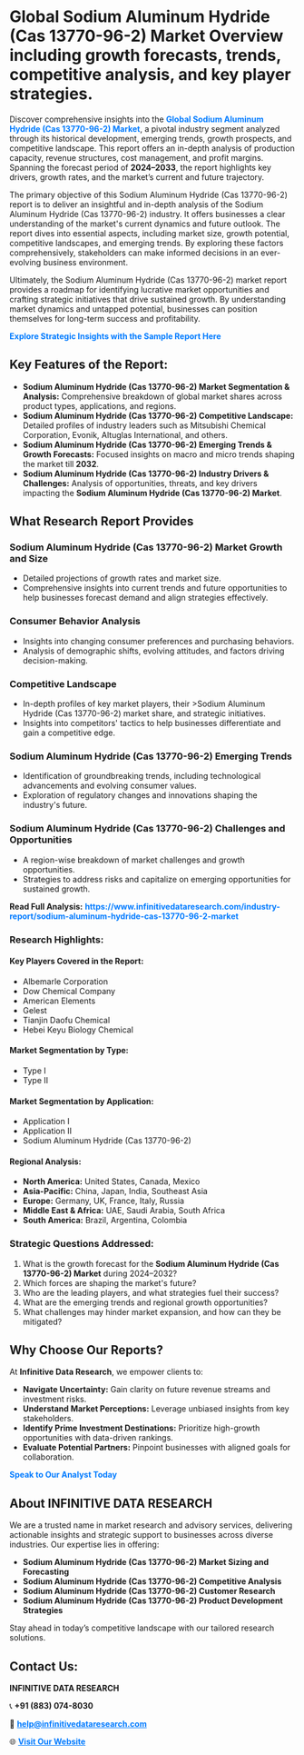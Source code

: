 <h1>Global Sodium Aluminum Hydride (Cas 13770-96-2) Market Overview including growth forecasts, trends, competitive analysis, and key player strategies.</h1>
<p>
Discover comprehensive insights into the 
<a href="https://www.infinitivedataresearch.com/industry-report/sodium-aluminum-hydride-cas-13770-96-2-market" rel="dofollow" style="color: #007BFF; text-decoration: none;"><strong>Global Sodium Aluminum Hydride (Cas 13770-96-2) Market</strong></a>, a pivotal industry segment analyzed through its historical development, emerging trends, growth prospects, and competitive landscape. This report offers an in-depth analysis of production capacity, revenue structures, cost management, and profit margins. Spanning the forecast period of <strong>2024–2033</strong>, the report highlights key drivers, growth rates, and the market’s current and future trajectory.
</p>
<p>
The primary objective of this Sodium Aluminum Hydride (Cas 13770-96-2) report is to deliver an insightful and in-depth analysis of the Sodium Aluminum Hydride (Cas 13770-96-2) industry. It offers businesses a clear understanding of the market's current dynamics and future outlook. The report dives into essential aspects, including market size, growth potential, competitive landscapes, and emerging trends. By exploring these factors comprehensively, stakeholders can make informed decisions in an ever-evolving business environment.
</p>
<p>
Ultimately, the Sodium Aluminum Hydride (Cas 13770-96-2) market report provides a roadmap for identifying lucrative market opportunities and crafting strategic initiatives that drive sustained growth. By understanding market dynamics and untapped potential, businesses can position themselves for long-term success and profitability.
</p>
<p>
<a href="https://www.infinitivedataresearch.com/request-sample/reportId=112301" style="color: #007BFF; text-decoration: none;"><strong>Explore Strategic Insights with the Sample Report Here</strong></a>
</p>

<h2>Key Features of the Report:</h2>
<ul>
<li><strong>Sodium Aluminum Hydride (Cas 13770-96-2) Market Segmentation & Analysis:</strong> Comprehensive breakdown of global market shares across product types, applications, and regions.</li>
<li><strong>Sodium Aluminum Hydride (Cas 13770-96-2) Competitive Landscape:</strong> Detailed profiles of industry leaders such as Mitsubishi Chemical Corporation, Evonik, Altuglas International, and others.</li>
<li><strong>Sodium Aluminum Hydride (Cas 13770-96-2) Emerging Trends & Growth Forecasts:</strong> Focused insights on macro and micro trends shaping the market till <strong>2032</strong>.</li>
<li><strong>Sodium Aluminum Hydride (Cas 13770-96-2) Industry Drivers & Challenges:</strong> Analysis of opportunities, threats, and key drivers impacting the <strong>Sodium Aluminum Hydride (Cas 13770-96-2) Market</strong>.</li>
</ul>

<h2>What Research Report Provides</h2>
<h3>Sodium Aluminum Hydride (Cas 13770-96-2) Market Growth and Size</h3>
<ul>
<li>Detailed projections of growth rates and market size.</li>
<li>Comprehensive insights into current trends and future opportunities to help businesses forecast demand and align strategies effectively.</li>
</ul>

<h3>Consumer Behavior Analysis</h3>
<ul>
<li>Insights into changing consumer preferences and purchasing behaviors.</li>
<li>Analysis of demographic shifts, evolving attitudes, and factors driving decision-making.</li>
</ul>

<h3>Competitive Landscape</h3>
<ul>
<li>In-depth profiles of key market players, their >Sodium Aluminum Hydride (Cas 13770-96-2) market share, and strategic initiatives.</li>
<li>Insights into competitors' tactics to help businesses differentiate and gain a competitive edge.</li>
</ul>

<h3>Sodium Aluminum Hydride (Cas 13770-96-2) Emerging Trends</h3>
<ul>
<li>Identification of groundbreaking trends, including technological advancements and evolving consumer values.</li>
<li>Exploration of regulatory changes and innovations shaping the industry's future.</li>
</ul>

<h3>Sodium Aluminum Hydride (Cas 13770-96-2) Challenges and Opportunities</h3>
<ul>
<li>A region-wise breakdown of market challenges and growth opportunities.</li>
<li>Strategies to address risks and capitalize on emerging opportunities for sustained growth.</li>
</ul>
<p><strong>Read Full Analysis:</strong> <a href="https://www.infinitivedataresearch.com/industry-report/sodium-aluminum-hydride-cas-13770-96-2-market" rel="dofollow" style="color: #007BFF; text-decoration: none;"><strong>https://www.infinitivedataresearch.com/industry-report/sodium-aluminum-hydride-cas-13770-96-2-market</strong></a></p>
<h3>Research Highlights:</h3>
<h4>Key Players Covered in the Report:</h4>
<ul><li>Albemarle Corporation</li><li>Dow Chemical Company</li><li>American Elements</li><li>Gelest</li><li>Tianjin Daofu Chemical</li><li>Hebei Keyu Biology Chemical</li></ul>
<h4>Market Segmentation by Type:</h4>
<ul><li>Type I</li><li>Type II</li></ul>
<h4>Market Segmentation by Application:</h4>
<ul><li>Application I</li><li>Application II</li><li>Sodium Aluminum Hydride (Cas 13770-96-2)</li></ul>

<h4>Regional Analysis:</h4>
<ul>
<li><strong>North America:</strong> United States, Canada, Mexico</li>
<li><strong>Asia-Pacific:</strong> China, Japan, India, Southeast Asia</li>
<li><strong>Europe:</strong> Germany, UK, France, Italy, Russia</li>
<li><strong>Middle East & Africa:</strong> UAE, Saudi Arabia, South Africa</li>
<li><strong>South America:</strong> Brazil, Argentina, Colombia</li>
</ul>

<h3>Strategic Questions Addressed:</h3>
<ol>
<li>What is the growth forecast for the <strong>Sodium Aluminum Hydride (Cas 13770-96-2) Market</strong> during 2024–2032?</li>
<li>Which forces are shaping the market's future?</li>
<li>Who are the leading players, and what strategies fuel their success?</li>
<li>What are the emerging trends and regional growth opportunities?</li>
<li>What challenges may hinder market expansion, and how can they be mitigated?</li>
</ol>

<h2>Why Choose Our Reports?</h2>
<p>At <strong>Infinitive Data Research</strong>, we empower clients to:</p>
<ul>
<li><strong>Navigate Uncertainty:</strong> Gain clarity on future revenue streams and investment risks.</li>
<li><strong>Understand Market Perceptions:</strong> Leverage unbiased insights from key stakeholders.</li>
<li><strong>Identify Prime Investment Destinations:</strong> Prioritize high-growth opportunities with data-driven rankings.</li>
<li><strong>Evaluate Potential Partners:</strong> Pinpoint businesses with aligned goals for collaboration.</li>
</ul>
<p><a href="https://www.infinitivedataresearch.com/industry-report/sodium-aluminum-hydride-cas-13770-96-2-market" rel="dofollow" style="color: #007BFF; text-decoration: none;"><strong>Speak to Our Analyst Today</strong></a></p>

<h2>About INFINITIVE DATA RESEARCH</h2>
<p>We are a trusted name in market research and advisory services, delivering actionable insights and strategic support to businesses across diverse industries. Our expertise lies in offering:</p>
<ul>
<li><strong>Sodium Aluminum Hydride (Cas 13770-96-2) Market Sizing and Forecasting</strong></li>
<li><strong>Sodium Aluminum Hydride (Cas 13770-96-2) Competitive Analysis</strong></li>
<li><strong>Sodium Aluminum Hydride (Cas 13770-96-2) Customer Research</strong></li>
<li><strong>Sodium Aluminum Hydride (Cas 13770-96-2) Product Development Strategies</strong></li>
</ul>
<p>Stay ahead in today’s competitive landscape with our tailored research solutions.</p>

<h2>Contact Us:</h2>
<p><strong>INFINITIVE DATA RESEARCH</strong></p>
<p>📞 <strong>+91 (883) 074-8030</strong></p>
<p>📧 <strong><a href="mailto:help@infinitivedataresearch.com" style="color: #007BFF;">help@infinitivedataresearch.com</a></strong></p>
<p>🌐 <strong><a href="https://www.infinitivedataresearch.com" rel="dofollow" style="color: #007BFF;">Visit Our Website</a></strong></p>
